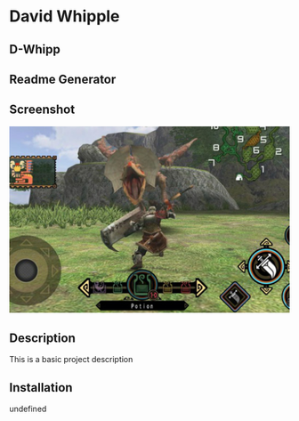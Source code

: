 
      
# David Whipple
      

      
## D-Whipp
      

      
## Readme Generator
      

      
## Screenshot
      

      
<img src="./assets/images/mhfu_kitku.jpg" alt="Project screenshot" />
      

      
## Description
      
This is a basic project description
      
## Installation
      

      
undefined
    